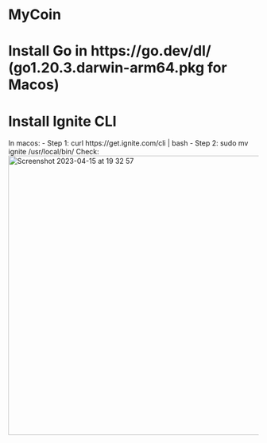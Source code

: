 # MyCoin

<h1>Install Go in https://go.dev/dl/ (go1.20.3.darwin-arm64.pkg for Macos)</h1>
<h1>Install Ignite CLI</h1>
In macos: 
- Step 1: curl https://get.ignite.com/cli | bash
- Step 2: sudo mv ignite /usr/local/bin/
Check: 
<img width="562" alt="Screenshot 2023-04-15 at 19 32 57" src="https://user-images.githubusercontent.com/60528316/232223823-0deedee1-2bbf-46a1-b59a-adcdc0805f9c.png">
